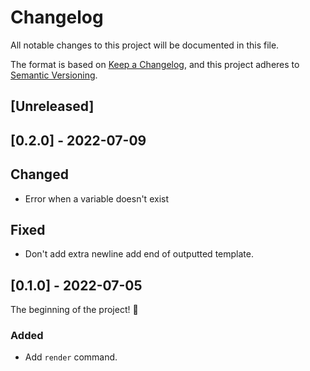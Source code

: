 # Changelog
All notable changes to this project will be documented in this file.

The format is based on [Keep a Changelog](https://keepachangelog.com/en/1.0.0/),
and this project adheres to [Semantic Versioning](https://semver.org/spec/v2.0.0.html).

## [Unreleased]

## [0.2.0] - 2022-07-09
## Changed
- Error when a variable doesn't exist

## Fixed
- Don't add extra newline add end of outputted template.

## [0.1.0] - 2022-07-05
The beginning of the project! 🥳

### Added
- Add `render` command.